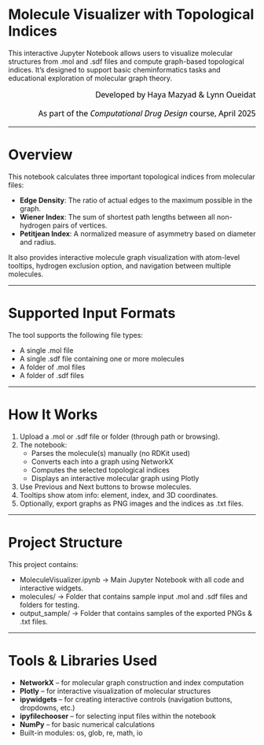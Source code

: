 # Molecule Visualizer with Topological Indices
This interactive Jupyter Notebook allows users to visualize molecular structures from .mol and .sdf files and compute graph-based topological indices. It’s designed to support basic cheminformatics tasks and educational exploration of molecular graph theory.

<div align="right" style="font-size:16px; color:black; font-family:Segoe UI, sans-serif;">
Developed by Haya Mazyad & Lynn Oueidat
    
As part of the *Computational Drug Design* course, April 2025
</div>

---
# Overview
This notebook calculates three important topological indices from molecular files:
- **Edge Density**: The ratio of actual edges to the maximum possible in the graph.
- **Wiener Index**: The sum of shortest path lengths between all non-hydrogen pairs of vertices.
- **Petitjean Index**: A normalized measure of asymmetry based on diameter and radius.

It also provides interactive molecule graph visualization with atom-level tooltips, hydrogen exclusion option, and navigation between multiple molecules.

---
# Supported Input Formats
The tool supports the following file types:
- A single .mol file 
- A single .sdf file containing one or more molecules
- A folder of .mol files
- A folder of .sdf files

---
# How It Works
1. Upload a .mol or .sdf file or folder (through path or browsing).
2. The notebook:
    - Parses the molecule(s) manually (no RDKit used)
    - Converts each into a graph using NetworkX
    - Computes the selected topological indices
    - Displays an interactive molecular graph using Plotly
3. Use Previous and Next buttons to browse molecules.
4. Tooltips show atom info: element, index, and 3D coordinates.
5. Optionally, export graphs as PNG images and the indices as .txt files.

---
# Project Structure
This project contains:
  - MoleculeVisualizer.ipynb → Main Jupyter Notebook with all code and interactive widgets.
  - molecules/ → Folder that contains sample input .mol and .sdf files and folders for testing.
  - output_sample/ → Folder that contains samples of the exported PNGs & .txt files.

---
# Tools & Libraries Used
- **NetworkX** – for molecular graph construction and index computation
- **Plotly** – for interactive visualization of molecular structures
- **ipywidgets** – for creating interactive controls (navigation buttons, dropdowns, etc.)
- **ipyfilechooser** – for selecting input files within the notebook
- **NumPy** – for basic numerical calculations
- Built-in modules: os, glob, re, math, io
